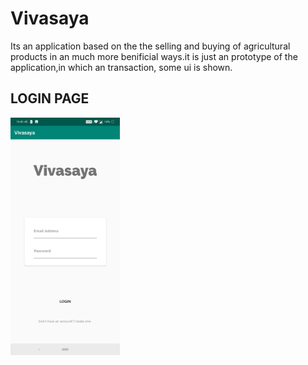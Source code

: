 # Vivasaya
Its an application based on the the selling and buying of agricultural products in an much more benificial ways.it is just an prototype of the application,in which an transaction, some ui is shown. 


## LOGIN PAGE



<img src="./screenshots/login.jpg" height="380px"/>



## 
